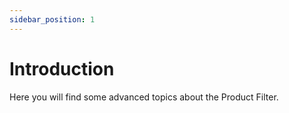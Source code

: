 ```yaml
---
sidebar_position: 1
---
```


# Introduction

Here you will find some advanced topics about the Product Filter.